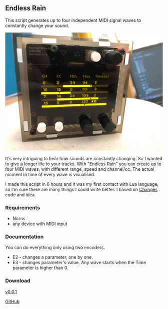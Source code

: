 ## Endless Rain

This script generates up to four independent MIDI signal waves to constantly change your sound.

![preview](https://github.com/patryk-kawalarz/endless-rain/blob/main/preview.jfif?raw=true)

It's very intriguing to hear how sounds are constantly changing. So I wanted to give a longer life to your tracks. With "Endless Rain" you can create up to four MIDI waves, with different range, speed and channel/cc. The actual moment in time of every wave is visualised. 

I made this script in 6 hours and it was my first contact with Lua language, so I'm sure there are many things I could write better. I based on [Changes](https://llllllll.co/t/changes/33799) code and idea.

### Requirements

* Norns
* any device with MIDI input

### Documentation

You can do everything only using two encoders. 
- E2 - changes a parameter, one by one. 
- E3 - changes parameter's value.
Any wave starts when the Time parameter is higher than 0.

### Download

[v0.0.1](https://github.com/patryk-kawalarz/endless-rain/archive/refs/tags/0.0.1.zip)

[GitHub](https://github.com/patryk-kawalarz/endless-rain)
